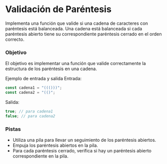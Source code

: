 # Validación de Paréntesis

Implementa una función que valide si una cadena de caracteres con paréntesis está balanceada. Una cadena está balanceada si cada paréntesis abierto tiene su correspondiente paréntesis cerrado en el orden correcto.

### Objetivo

El objetivo es implementar una función que valide correctamente la estructura de los paréntesis en una cadena.

Ejemplo de entrada y salida
Entrada:

```js
const cadena1 = "((()))";
const cadena2 = "(()";
```

Salida:

```js
true; // para cadena1
false; // para cadena2
```

### Pistas

- Utiliza una pila para llevar un seguimiento de los paréntesis abiertos.
- Empuja los paréntesis abiertos en la pila.
- Para cada paréntesis cerrado, verifica si hay un paréntesis abierto correspondiente en la pila.